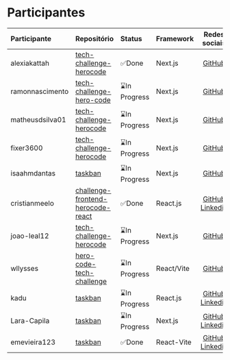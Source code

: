 # Participantes

| Participante | Repositório | Status | Framework | Redes sociais |
|:-------------|:------------|:-------|:----------|:-------------:|
| alexiakattah | [tech-challenge-herocode](https://github.com/HeroCodeBR/01-tech-challenge) | ✅Done | Next.js | [GitHub](https://github.com/herocodebr) |
| ramonnascimento | [tech-challenge-hero-code](https://github.com/ramon-nascimento/tech-challange-hero-code) | ⌛In Progress | Next.js | [GitHub](https://github.com/ramon-nascimento) |
| matheusdsilva01 | [tech-challenge-herocode](https://github.com/matheusdsilva01/tech-challenge-hero) | ⌛In Progress | Next.js | [GitHub](https://github.com/matheusdsilva01) |
| fixer3600 | [tech-challenge-herocode](https://github.com/matheusdsilva01/tech-challenge-hero) | ⌛In Progress | Next.js | [GitHub](https://github.com/fixer3600) |
| isaahmdantas | [taskban](https://github.com/isaahmdantas/taskban) | ⌛In Progress | Next.js | [GitHub](https://github.com/isaahmdantas) |
| cristianmeelo | [challenge-frontend-herocode-react](https://github.com/cristianmeelo/challenge-frontend-herocode-react) | ✅Done | React.js | [GitHub](https://github.com/cristinmeelo) [Linkedin](https://www.linkedin.com/in/cristian-melo/) |
| joao-leal12 | [tech-challenge-herocode](https://github.com/joao-leal12/task-challenge) | ⌛In Progress | Next.js | [GitHub](https://github.com/joao-leal12) |
| wllysses | [hero-code-tech-challenge](https://github.com/wllysses/hero-code-tech-challenge) | ⌛In Progress | React/Vite | [GitHub](https://github.com/wllysses) |
| kadu | [taskban](https://github.com/Kaduh15/Teskban) | ⌛In Progress | React.js | [GitHub](https://github.com/kaduh15) [Linkedin](https://www.linkedin.com/in/kaduh15/) |
| Lara-Capila | [taskban](https://github.com/Lara-Capila/taskban-hero-code) | ⌛In Progress | Next.js | [GitHub](https://github.com/Lara-Capila) [Linkedin](https://www.linkedin.com/in/lara-capila/) |
| emevieira123 | [taskban](https://github.com/emevieira123/taskban-hero-code) | ✅Done | React-Vite | [GitHub](https://github.com/emevieira123) [Linkedin](https://www.linkedin.com/in/emevieira/) |
